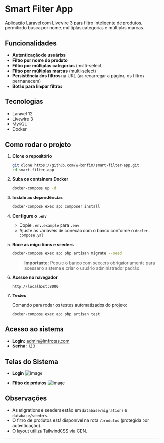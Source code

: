 # Smart Filter App

Aplicação Laravel com Livewire 3 para filtro inteligente de produtos, permitindo busca por nome, múltiplas categorias e múltiplas marcas.

## Funcionalidades
- **Autenticação de usuários**
- **Filtro por nome do produto**
- **Filtro por múltiplas categorias** (multi-select)
- **Filtro por múltiplas marcas** (multi-select)
- **Persistência dos filtros** na URL (ao recarregar a página, os filtros permanecem)
- **Botão para limpar filtros**

## Tecnologias

- Laravel 12
- Livewire 3
- MySQL
- Docker

## Como rodar o projeto

1. **Clone o repositório**
    ```sh
    git clone https://github.com/w-bonfim/smart-filter-app.git
    cd smart-filter-app
    ```

2. **Suba os containers Docker**
    ```sh
    docker-compose up -d
    ```

3. **Instale as dependências**
    ```sh
    docker-compose exec app composer install
    ```

4. **Configure o `.env`**
    - Copie `.env.example` para `.env`
    - Ajuste as variáveis de conexão com o banco conforme o `docker-compose.yml`

5. **Rode as migrations e seeders**
    ```sh
    docker-compose exec app php artisan migrate --seed
    ```

    > **Importante:** Popule o banco com seeders obrigatoriamente para acessar o sistema e criar o usuário administrador padrão.

6. **Acesse no navegador**
    ```
    http://localhost:8000
    ```

7. **Testes**

    Comando para rodar os testes automatizados do projeto:

    ```sh
    docker-compose exec app php artisan test
    ```

## Acesso ao sistema

- **Login:** admin@lmfrotas.com
- **Senha:** 123

## Telas do Sistema
- **Login**
![image](https://github.com/user-attachments/assets/f60f7188-5c8a-42b2-a5ae-dab875063e99)

- **Filtro de prdutos**
![image](https://github.com/user-attachments/assets/4046d0f2-69c2-448a-82d2-0ae0dcfb5b40)

## Observações

- As migrations e seeders estão em `database/migrations` e `database/seeders`.
- O filtro de produtos está disponível na rota `/produtos` (protegida por autenticação).
- O layout utiliza TailwindCSS via CDN.

---

